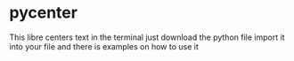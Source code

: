 # pycenter
This libre centers text in the terminal just download the python file import it into your file and there is examples on how to use it
